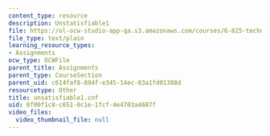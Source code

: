 ```yaml
---
content_type: resource
description: Unstatisfiable1
file: https://ol-ocw-studio-app-qa.s3.amazonaws.com/courses/6-825-techniques-in-artificial-intelligence-sma-5504-fall-2002/0f00f1c8c6510c1e1fcf4e4703a4687f_unsatisfiable1.cnf
file_type: text/plain
learning_resource_types:
- Assignments
ocw_type: OCWFile
parent_title: Assignments
parent_type: CourseSection
parent_uid: c614faf8-894f-e345-14ec-83a1fd01388d
resourcetype: Other
title: unsatisfiable1.cnf
uid: 0f00f1c8-c651-0c1e-1fcf-4e4703a4687f
video_files:
  video_thumbnail_file: null
---
```

